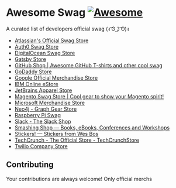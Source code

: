 # Awesome Swag [![Awesome](https://awesome.re/badge-flat.svg)](https://awesome.re)

A curated list of developers official swag (ง ͡ʘ ͜ʖ ͡ʘ)ง

* [Atlassian's Official Swag Store](https://atlassian-swag.mybrightsites.com/ "Atlassian's Official Swag Store")
* [Auth0 Swag Store](https://shop.spreadshirt.com/Auth0/ "Auth0 Swag Store")
* [DigitalOcean Swag Store](https://store.digitalocean.com/doswag "DigitalOcean Swag Store")
* [Gatsby Store](https://store.gatsbyjs.org/ "Gatsby Store")
* [GitHub Shop | Awesome GitHub T-shirts and other cool swag](https://github.myshopify.com/ "GitHub Shop | Awesome GitHub T-shirts and other cool swag")
* [GoDaddy Store](https://companystore.godaddy.net/ "GoDaddy Store")
* [Google Official Merchandise Store](https://shop.googlemerchandisestore.com/ "Google Official Merchandise Store")
* [IBM Online eStore](https://logostore-globalid.us/ "IBM Online eStore")
* [JetBrains Apparel Store](https://www.ptxstore.com/jetbrains/ "JetBrains Apparel Store")
* [Magento Swag Store | Cool gear to show your Magento spirit!](https://swag.magento.com/ "Magento Swag Store | Cool gear to show your Magento spirit!")
* [Microsoft Merchandise Store](https://www.microsoftmerchandise.com/ "Microsoft Merchandise Store")
* [Neo4j - Graph Gear Store](https://stores.kotisdesign.com/graphgear/ "Neo4j") 
* [Raspberry Pi Swag](https://swag.raspberrypi.org/ "Raspberry Pi Swag")
* [Slack - The Slack Shop](https://slack-shop.myshopify.com/ "Slack - The Slack Shop")
* [Smashing Shop — Books, eBooks, Conferences and Workshops](https://shop.smashingmagazine.com/ "Smashing Shop — Books, eBooks, Conferences and Workshops")
* [Stickers! — Stickers from Wes Bos](https://bos.af/ "Stickers! — Stickers from Wes Bos")
* [TechCrunch - The Official Store - TechCrunchStore](https://techcrunchstore.myshopify.com/ "TechCrunch - The Official Store - TechCrunchStore")
* [Twilio Company Store](http://store.twilio.com/ "Twilio Company Store")

## Contributing

Your contributions are always welcome! Only official merchs
